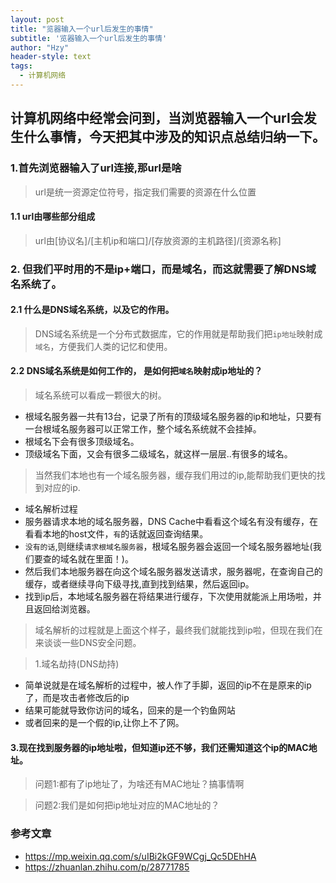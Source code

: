 ```yaml
---
layout: post
title: "览器输入一个url后发生的事情"
subtitle: '览器输入一个url后发生的事情'
author: "Hzy"
header-style: text
tags:
  - 计算机网络
---
```



## 计算机网络中经常会问到，当浏览器输入一个url会发生什么事情，今天把其中涉及的知识点总结归纳一下。

### 1.首先浏览器输入了url连接,那url是啥

>url是统一资源定位符号，指定我们需要的资源在什么位置

#### 1.1 url由哪些部分组成

> url由[协议名]/[主机ip和端口]/[存放资源的主机路径]/[资源名称]

### 2. 但我们平时用的不是ip+端口，而是域名，而这就需要了解DNS域名系统了。

#### 2.1 什么是DNS域名系统，以及它的作用。

> DNS域名系统是一个分布式数据库，它的作用就是帮助我们把`ip地址`映射成`域名`，方便我们人类的记忆和使用。

#### 2.2 DNS域名系统是如何工作的， 是如何把`域名`映射成ip地址的？

>域名系统可以看成一颗很大的树。

* 根域名服务器一共有13台，记录了所有的顶级域名服务器的ip和地址，只要有一台根域名服务器可以正常工作，整个域名系统就不会挂掉。
* 根域名下会有很多顶级域名。
* 顶级域名下面，又会有很多二级域名，就这样一层层..有很多的域名。

> 当然我们本地也有一个域名服务器，缓存我们用过的ip,能帮助我们更快的找到对应的ip.

* 域名解析过程
* 服务器请求本地的域名服务器，DNS Cache中看看这个域名有没有缓存，在看看本地的host文件，`有`的话就返回查询结果。
* `没有的话`,则继续`请求根域名服务器`，根域名服务器会返回一个域名服务器地址(我们要查的域名就在里面！)。
* 然后我们本地服务器在向这个域名服务器发送请求，服务器呢，在查询自己的缓存，或者继续寻向下级寻找,直到找到结果，然后返回ip。
* 找到ip后，本地域名服务器在将结果进行缓存，下次使用就能派上用场啦，并且返回给浏览器。

> 域名解析的过程就是上面这个样子，最终我们就能找到ip啦，但现在我们在来谈谈一些DNS安全问题。

> 1.域名劫持(DNS劫持)

* 简单说就是在域名解析的过程中，被人作了手脚，返回的ip不在是原来的ip了，而是攻击者修改后的ip
* 结果可能就导致你访问的域名，回来的是一个钓鱼网站
* 或者回来的是一个假的ip,让你上不了网。



#### 3.现在找到服务器的ip地址啦，但知道ip还不够，我们还需知道这个ip的MAC地址。

> 问题1:都有了ip地址了，为啥还有MAC地址？搞事情啊

> 问题2:我们是如何把ip地址对应的MAC地址的？



### 参考文章

* https://mp.weixin.qq.com/s/uIBi2kGF9WCgj_Qc5DEhHA
* https://zhuanlan.zhihu.com/p/28771785